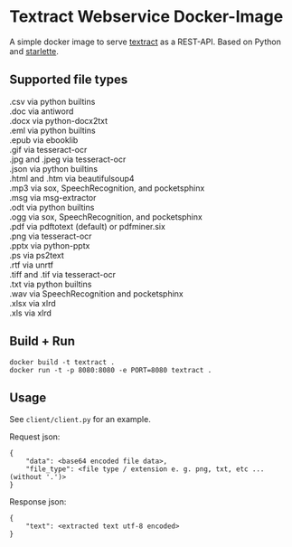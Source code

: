 # Textract Webservice Docker-Image

A simple docker image to serve [textract](https://textract.readthedocs.io/) as a REST-API. Based on Python and [starlette](https://www.starlette.io).

## Supported file types

.csv via python builtins  
.doc via antiword  
.docx via python-docx2txt  
.eml via python builtins  
.epub via ebooklib  
.gif via tesseract-ocr  
.jpg and .jpeg via tesseract-ocr  
.json via python builtins  
.html and .htm via beautifulsoup4  
.mp3 via sox, SpeechRecognition, and pocketsphinx  
.msg via msg-extractor  
.odt via python builtins  
.ogg via sox, SpeechRecognition, and pocketsphinx  
.pdf via pdftotext (default) or pdfminer.six  
.png via tesseract-ocr  
.pptx via python-pptx  
.ps via ps2text  
.rtf via unrtf  
.tiff and .tif via tesseract-ocr  
.txt via python builtins  
.wav via SpeechRecognition and pocketsphinx  
.xlsx via xlrd  
.xls via xlrd  

## Build + Run

```
docker build -t textract .
docker run -t -p 8080:8080 -e PORT=8080 textract .
```

## Usage

See `client/client.py` for an example.

Request json:
```
{
    "data": <base64 encoded file data>,
    "file_type": <file type / extension e. g. png, txt, etc ... (without '.')>
}
```

Response json:
```
{
    "text": <extracted text utf-8 encoded>
}
```